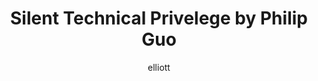 ---
author: elliott
layout: post
title: "Silent Technical Privelege by Philip Guo"
categories: reading
link: http://pgbovine.net/tech-privilege.htm
published: false
---